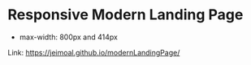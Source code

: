 # Responsive Modern Landing Page
- max-width: 800px and 414px

Link: https://jeimoal.github.io/modernLandingPage/
